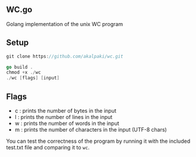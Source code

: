 WC.go
---
Golang implementation of the unix WC program

Setup
---
```go
git clone https://github.com/akalpaki/wc.git

go build .
chmod +x ./wc
./wc [flags] [input]
```

Flags
---
- c : prints the number of bytes in the input
- l : prints the number of lines in the input
- w : prints the number of words in the input
- m : prints the number of characters in the input (UTF-8 chars)


You can test the correctness of the program by running it with the included
test.txt file and comparing it to `wc`.